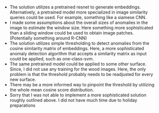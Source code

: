 - The solution utilizes a pretrained resnet to generate embeddings. Alternatively, a pretrained model more specialized in image similarity queries could be used. For example, something like a siamese CNN.
- I made some assumptions about the overall sizes of anomalies in the image to estimate the window size. Here something more sophisticated than a sliding window could be used to obtain image patches. (Potentially something around R-CNN)
- The solution utilizes simple thresholding to detect anomalies from the cosine similarity matrix of embeddings. Here, a more sophisticated anomaly detection algorithm that accepts a similarity matrix as input could be applied, such as one-class-svm.
- The same pretrained model could be applied to some other surface. Since, I did not use any training for the wood images. Here, the only problem is that the threshold probably needs to be readjusted for every new surface.
- There may be a more informed way to pinpoint the threshold by utilizing the whole mean cosine score distribution.
- Sorry that I was not able to implement a more sophisticated solution roughly outlined above. I did not have much time due to holiday preparations 
